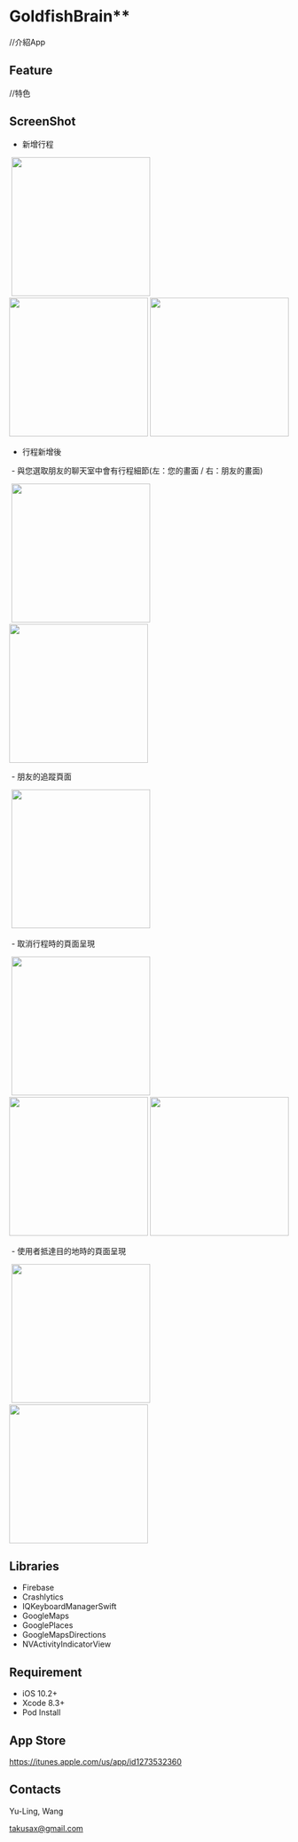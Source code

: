 # GoldfishBrain**

//介紹App

## Feature

//特色

## ScreenShot

- 新增行程

<p align="left">
  <img src="https://user-images.githubusercontent.com/28559402/30205626-ef9a6cfc-94bb-11e7-8e27-4ab9d6639e2e.PNG" width="250">
  <img src="https://user-images.githubusercontent.com/28559402/30205660-0e8efeac-94bc-11e7-811a-b7c10880eb32.PNG" width="250">
  <img src="https://user-images.githubusercontent.com/28559402/30206405-95db59ee-94be-11e7-9d7b-0f6adecb7b28.PNG" width="250">
</p>

- 行程新增後

  - 與您選取朋友的聊天室中會有行程細節(左：您的畫面 / 右：朋友的畫面)
  <p align="left">
  <img src="https://user-images.githubusercontent.com/28559402/30206716-83e14770-94bf-11e7-9463-203d37b30445.PNG" width="250">
  <img src="https://user-images.githubusercontent.com/28559402/30206797-ccf1e988-94bf-11e7-9c8e-805d57ee33e6.PNG" width="250">
</p>

  - 朋友的追蹤頁面
  <p align="left">
  <img src="https://user-images.githubusercontent.com/28559402/30208858-ea50910c-94c7-11e7-84d1-def86aa3c994.PNG" width="250">
</p>

  - 取消行程時的頁面呈現
  <p align="left">
  <img src="https://user-images.githubusercontent.com/28559402/30208977-5da88e84-94c8-11e7-8a31-3878bb9ccf4c.PNG" width="250">
  <img src="https://user-images.githubusercontent.com/28559402/30208993-712ca814-94c8-11e7-81bd-4c7ff8ae9af3.PNG" width="250">
  <img src="https://user-images.githubusercontent.com/28559402/30209012-86740294-94c8-11e7-8367-c8b99cba2aed.PNG" width="250">
</p>

  - 使用者抵達目的地時的頁面呈現
  <p align="left">
  <img src="https://user-images.githubusercontent.com/28559402/30210011-2ce005d4-94cd-11e7-8755-35ea25d52a27.PNG" width="250">
  <img src="" width="250">
</p>

## Libraries

- Firebase
- Crashlytics
- IQKeyboardManagerSwift
- GoogleMaps
- GooglePlaces
- GoogleMapsDirections
- NVActivityIndicatorView

## Requirement

- iOS 10.2+
- Xcode 8.3+
- Pod Install

## App Store

https://itunes.apple.com/us/app/id1273532360

## Contacts

Yu-Ling, Wang

takusax@gmail.com
